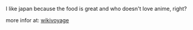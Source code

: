I like japan because the food is great and who doesn't love anime, right?

more infor at: [wikivoyage](https://en.wikipedia.org/wiki/Japan)